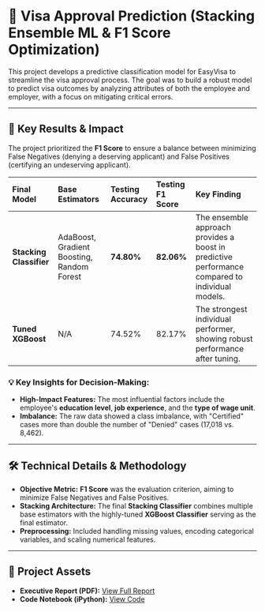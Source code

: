 # 🛂 Visa Approval Prediction (Stacking Ensemble ML & F1 Score Optimization)

This project develops a predictive classification model for EasyVisa to streamline the visa approval process. The goal was to build a robust model to predict visa outcomes by analyzing attributes of both the employee and employer, with a focus on mitigating critical errors.

---

## 🚀 Key Results & Impact

The project prioritized the **F1 Score** to ensure a balance between minimizing False Negatives (denying a deserving applicant) and False Positives (certifying an undeserving applicant).

| Final Model | Base Estimators | Testing Accuracy | Testing F1 Score | Key Finding |
| :--- | :--- | :--- | :--- | :--- |
| **Stacking Classifier** | AdaBoost, Gradient Boosting, Random Forest | **74.80%** | **82.06%** | The ensemble approach provides a boost in predictive performance compared to individual models. |
| **Tuned XGBoost** | N/A | 74.52% | 82.17% | The strongest individual performer, showing robust performance after tuning. |

### 💡 Key Insights for Decision-Making:
* **High-Impact Features:** The most influential factors include the employee's **education level**, **job experience**, and the **type of wage unit**.
* **Imbalance:** The raw data showed a class imbalance, with "Certified" cases more than double the number of "Denied" cases (17,018 vs. 8,462).

---

## 🛠️ Technical Details & Methodology

* **Objective Metric:** **F1 Score** was the evaluation criterion, aiming to minimize False Negatives and False Positives.
* **Stacking Architecture:** The final **Stacking Classifier** combines multiple base estimators with the highly-tuned **XGBoost Classifier** serving as the final estimator.
* **Preprocessing:** Included handling missing values, encoding categorical variables, and scaling numerical features.

***

## 📁 Project Assets

* **Executive Report (PDF):** [View Full Report](EasyVisa_Stacking_Report_EK.pdf)
* **Code Notebook (iPython):** [View Code](EasyVisa_Ensemble_Code_EK.ipynb)
